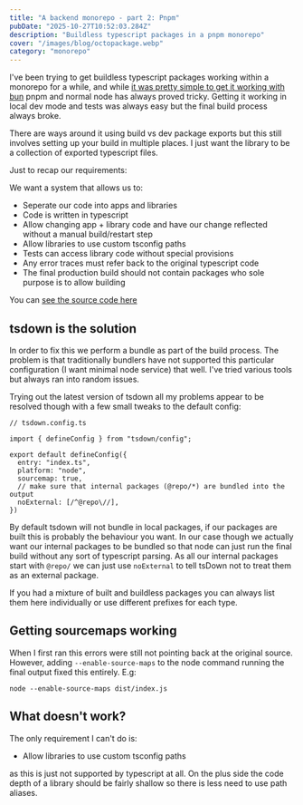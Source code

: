 ```yaml
---
title: "A backend monorepo - part 2: Pnpm"
pubDate: "2025-10-27T10:52:03.284Z"
description: "Buildless typescript packages in a pnpm monorepo"
cover: "/images/blog/octopackage.webp"
category: "monorepo"
---
```


I've been trying to get buildless typescript packages working within a monorepo for a while, and while [it was pretty simple to get it working with bun](https://www.shiggsatwork.co.uk/blog/node-monorepo-internal-libraries/) pnpm and normal node has always proved tricky. Getting it working in local dev mode and tests was always easy but the final build process always broke.

There are ways around it using build vs dev package exports but this still involves setting up your build in multiple places. I just want the library to be a collection of exported typescript files.

Just to recap our requirements:

We want a system that allows us to:

- Seperate our code into apps and libraries
- Code is written in typescript
- Allow changing app + library code and have our change reflected without a manual build/restart step
- Allow libraries to use custom tsconfig paths
- Tests can access library code without special provisions
- Any error traces must refer back to the original typescript code
- The final production build should not contain packages who sole purpose is to allow building

You can [see the source code here](https://github.com/stevejhiggs/node-monorepo/tree/main/pnpm)

## tsdown is the solution

In order to fix this we perform a bundle as part of the build process. The problem is that traditionally bundlers have not supported this particular configuration (I want minimal node service) that well. I've tried various tools but always ran into random issues.

Trying out the latest version of tsdown all my problems appear to be resolved though with a few small tweaks to the default config:

```
// tsdown.config.ts

import { defineConfig } from "tsdown/config";

export default defineConfig({
  entry: "index.ts",
  platform: "node",
  sourcemap: true,
  // make sure that internal packages (@repo/*) are bundled into the output
  noExternal: [/^@repo\//],
})
```

By default tsdown will not bundle in local packages, if our packages are built this is probably the behaviour you want. In our case though we actually want our internal packages to be bundled so that node can just run the final build without any sort of typescript parsing. As all our internal packages start with `@repo/` we can just use `noExternal` to tell tsDown not to treat them as an external package.

If you had a mixture of built and buildless packages you can always list them here individually or use different prefixes for each type.

## Getting sourcemaps working

When I first ran this errors were still not pointing back at the original source. However, adding `--enable-source-maps` to the node command running the final output fixed this entirely. E.g:

```
node --enable-source-maps dist/index.js
```

## What doesn't work?

The only requirement I can't do is:

- Allow libraries to use custom tsconfig paths

as this is just not supported by typescript at all. On the plus side the code depth of a library should be fairly shallow so there is less need to use path aliases.
